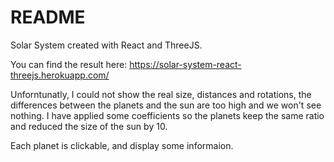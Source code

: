 # README

Solar System created with React and ThreeJS.

You can find the result here:
https://solar-system-react-threejs.herokuapp.com/

Unforntunatly, I could not show the real size, distances and rotations, the differences between the planets and the sun are too high and we won't see nothing.
I have applied some coefficients so the planets keep the same ratio and reduced the size of the sun by 10.

Each planet is clickable, and display some informaion.
